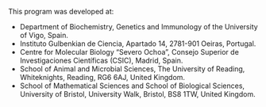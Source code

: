 This program was developed at:
- Department of Biochemistry, Genetics and Immunology of the University of Vigo, Spain.
- Instituto Gulbenkian de Ciencia, Apartado 14, 2781-901 Oeiras, Portugal.
- Centre for Molecular Biology “Severo Ochoa”, Consejo Superior de Investigaciones Científicas (CSIC), Madrid, Spain.
- School of Animal and Microbial Sciences, The University of Reading, Whiteknights, Reading, RG6 6AJ, United Kingdom.
- School of Mathematical Sciences and School of Biological Sciences, University of Bristol, University Walk, Bristol, BS8 1TW, United Kingdom.